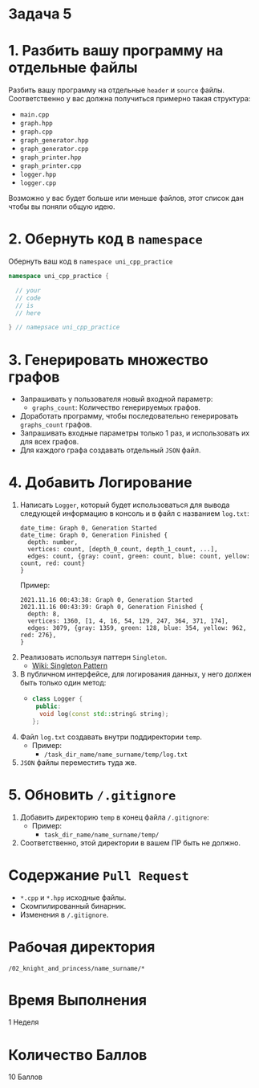 # Задача 5

# 1. Разбить вашу программу на отдельные файлы

Разбить вашу программу на отдельные `header` и `source` файлы.
Соответственно у вас должна получиться примерно такая структура:
- `main.cpp`
- `graph.hpp`
- `graph.cpp`
- `graph_generator.hpp`
- `graph_generator.cpp`
- `graph_printer.hpp`
- `graph_printer.cpp`
- `logger.hpp`
- `logger.cpp`

Возможно у вас будет больше или меньше файлов, этот список дан чтобы вы поняли общую идею.

# 2. Обернуть код в `namespace`

Обернуть ваш код в `namespace uni_cpp_practice`

```cpp
namespace uni_cpp_practice {

  // your
  // code
  // is
  // here

} // namepsace uni_cpp_practice
```

# 3. Генерировать множество графов

- Запрашивать у пользователя новый входной параметр:
  - `graphs_count`: Количество генерируемых графов.
- Доработать программу, чтобы последовательно генерировать `graphs_count` графов.
- Запрашивать входные параметры только 1 раз, и использовать их для всех графов.
- Для каждого графа создавать отдельный `JSON` файл.

# 4. Добавить Логирование

1. Написать `Logger`, который будет использоваться для вывода следующей информацию в консоль и в файл с названием `log.txt`:
    ```
    date_time: Graph 0, Generation Started
    date_time: Graph 0, Generation Finished {
      depth: number,
      vertices: count, [depth_0_count, depth_1_count, ...],
      edges: count, {gray: count, green: count, blue: count, yellow: count, red: count}
    }
    ```
    Пример:
    ```
    2021.11.16 00:43:38: Graph 0, Generation Started
    2021.11.16 00:43:39: Graph 0, Generation Finished {
      depth: 8,
      vertices: 1360, [1, 4, 16, 54, 129, 247, 364, 371, 174],
      edges: 3079, {gray: 1359, green: 128, blue: 354, yellow: 962, red: 276},
    }
    ```
1. Реализовать используя паттерн `Singleton`.
    - [Wiki: Singleton Pattern](https://en.wikipedia.org/wiki/Singleton_pattern)
1. В публичном интерфейсе, для логирования данных, у него должен быть только один метод:
    - ```cpp
      class Logger {
       public:
        void log(const std::string& string);
      };
      ```
1. Файл `log.txt` создавать внутри поддиректории `temp`.
    - Пример:
      - `/task_dir_name/name_surname/temp/log.txt`
1. `JSON` файлы переместить туда же.

# 5. Обновить `/.gitignore`

1. Добавить директорию `temp` в конец файла `/.gitignore`:
    - Пример:
      - `task_dir_name/name_surname/temp/`
1. Соответственно, этой директории в вашем ПР быть не должно.

# Содержание `Pull Request`

- `*.cpp` и `*.hpp` исходные файлы.
- Скомпилированный бинарник.
- Изменения в `/.gitignore`.

# Рабочая директория

`/02_knight_and_princess/name_surname/*`

# Время Выполнения

1 Неделя

# Количество Баллов

10 Баллов
